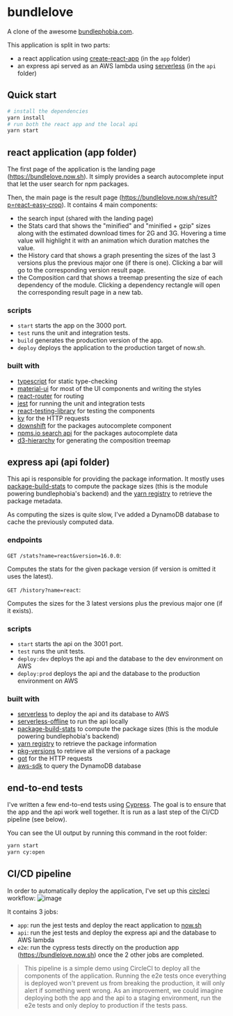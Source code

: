 # bundlelove

A clone of the awesome [bundlephobia.com](https://bundlephobia.com).

This application is split in two parts:

- a react application using [create-react-app](https://create-react-app.dev) (in the `app` folder)
- an express api served as an AWS lambda using [serverless](https://serverless.com/framework/docs/) (in the `api` folder)

## Quick start

```sh
# install the dependencies
yarn install
# run both the react app and the local api
yarn start
```

## react application (app folder)

The first page of the application is the landing page (https://bundlelove.now.sh). It simply provides a search autocomplete input
that let the user search for npm packages.

Then, the main page is the result page (https://bundlelove.now.sh/result?p=react-easy-crop). It contains 4 main components:

- the search input (shared with the landing page)
- the Stats card that shows the "minified" and "minified + gzip" sizes along with the estimated download times for 2G and 3G.
  Hovering a time value will highlight it with an animation which duration matches the value.
- the History card that shows a graph presenting the sizes of the last 3 versions plus the previous major one (if there is one).
  Clicking a bar will go to the corresponding version result page.
- the Composition card that shows a treemap presenting the size of each dependency of the module. Clicking a dependency rectangle
  will open the corresponding result page in a new tab.

### scripts

- `start` starts the app on the 3000 port.
- `test` runs the unit and integration tests.
- `build` generates the production version of the app.
- `deploy` deploys the application to the production target of now.sh.

### built with

- [typescript](https://www.typescriptlang.org) for static type-checking
- [material-ui](https://material-ui.com) for most of the UI components and writing the styles
- [react-router](https://reacttraining.com/react-router/web/guides/quick-start) for routing
- [jest](https://jestjs.io) for running the unit and integration tests
- [react-testing-library](https://testing-library.com/docs/react-testing-library/intro) for testing the components
- [ky](https://github.com/sindresorhus/ky) for the HTTP requests
- [downshift](https://github.com/downshift-js/downshift) for the packages autocomplete component
- [npms.io search api](https://api-docs.npms.io) for the packages autocomplete data
- [d3-hierarchy](https://github.com/d3/d3-hierarchy) for generating the composition treemap

## express api (api folder)

This api is responsible for providing the package information.
It mostly uses [package-build-stats](https://github.com/pastelsky/package-build-stats) to compute the package
sizes (this is the module powering bundlephobia's backend) and the [yarn registry](https://registry.yarnpkg.com)
to retrieve the package metadata.

As computing the sizes is quite slow, I've added a DynamoDB database to cache the previously computed data.

### endpoints

`GET /stats?name=react&version=16.0.0`:

Computes the stats for the given package version (if version is omitted it uses the latest).

`GET /history?name=react`:

Computes the sizes for the 3 latest versions plus the previous major one (if it exists).

### scripts

- `start` starts the api on the 3001 port.
- `test` runs the unit tests.
- `deploy:dev` deploys the api and the database to the dev environment on AWS
- `deploy:prod` deploys the api and the database to the production environment on AWS

### built with

- [serverless](https://serverless.com/framework/docs/) to deploy the api and its database to AWS
- [serverless-offline](https://www.npmjs.com/package/serverless-offline) to run the api locally
- [package-build-stats](https://github.com/pastelsky/package-build-stats) to compute the package sizes (this is the module powering bundlephobia's backend)
- [yarn registry](https://registry.yarnpkg.com) to retrieve the package information
- [pkg-versions](https://github.com/sindresorhus/pkg-versions) to retrieve all the versions of a package
- [got](https://github.com/sindresorhus/got) for the HTTP requests
- [aws-sdk](https://www.npmjs.com/package/aws-sdk) to query the DynamoDB database

## end-to-end tests

I've written a few end-to-end tests using [Cypress](https://www.cypress.io). The goal is to ensure that the app
and the api work well together. It is run as a last step of the CI/CD pipeline (see below).

You can see the UI output by running this command in the root folder:

```sh
yarn start
yarn cy:open
```

## CI/CD pipeline

In order to automatically deploy the application, I've set up this [circleci](https://circleci.com) workflow:
![image](https://user-images.githubusercontent.com/2678610/63109933-8fc5ae80-bf8a-11e9-8b4f-b77d6babdc10.png)

It contains 3 jobs:

- `app`: run the jest tests and deploy the react application to [now.sh](http://now.sh)
- `api`: run the jest tests and deploy the express api and the database to AWS lambda
- `e2e`: run the cypress tests directly on the production app (https://bundlelove.now.sh) once the 2 other jobs are completed.

> This pipeline is a simple demo using CircleCI to deploy all the components of the application.
> Running the e2e tests once everything is deployed won't prevent us from breaking the production, it will only alert if
> something went wrong. As an improvement, we could imagine deploying both the app and the api to a staging environment, run the e2e tests
> and only deploy to production if the tests pass.
